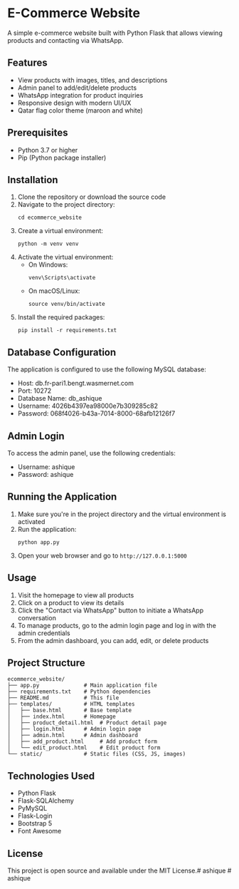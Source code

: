 # E-Commerce Website

A simple e-commerce website built with Python Flask that allows viewing products and contacting via WhatsApp.

## Features

- View products with images, titles, and descriptions
- Admin panel to add/edit/delete products
- WhatsApp integration for product inquiries
- Responsive design with modern UI/UX
- Qatar flag color theme (maroon and white)

## Prerequisites

- Python 3.7 or higher
- Pip (Python package installer)

## Installation

1. Clone the repository or download the source code
2. Navigate to the project directory:
   ```
   cd ecommerce_website
   ```
3. Create a virtual environment:
   ```
   python -m venv venv
   ```
4. Activate the virtual environment:
   - On Windows:
     ```
     venv\Scripts\activate
     ```
   - On macOS/Linux:
     ```
     source venv/bin/activate
     ```
5. Install the required packages:
   ```
   pip install -r requirements.txt
   ```

## Database Configuration

The application is configured to use the following MySQL database:

- Host: db.fr-pari1.bengt.wasmernet.com
- Port: 10272
- Database Name: db_ashique
- Username: 4026b4397ea98000e7b309285c82
- Password: 068f4026-b43a-7014-8000-68afb12126f7

## Admin Login

To access the admin panel, use the following credentials:

- Username: ashique
- Password: ashique

## Running the Application

1. Make sure you're in the project directory and the virtual environment is activated
2. Run the application:
   ```
   python app.py
   ```
3. Open your web browser and go to `http://127.0.0.1:5000`

## Usage

1. Visit the homepage to view all products
2. Click on a product to view its details
3. Click the "Contact via WhatsApp" button to initiate a WhatsApp conversation
4. To manage products, go to the admin login page and log in with the admin credentials
5. From the admin dashboard, you can add, edit, or delete products

## Project Structure

```
ecommerce_website/
├── app.py              # Main application file
├── requirements.txt    # Python dependencies
├── README.md           # This file
├── templates/          # HTML templates
│   ├── base.html       # Base template
│   ├── index.html      # Homepage
│   ├── product_detail.html  # Product detail page
│   ├── login.html      # Admin login page
│   ├── admin.html      # Admin dashboard
│   ├── add_product.html     # Add product form
│   └── edit_product.html    # Edit product form
└── static/             # Static files (CSS, JS, images)
```

## Technologies Used

- Python Flask
- Flask-SQLAlchemy
- PyMySQL
- Flask-Login
- Bootstrap 5
- Font Awesome

## License

This project is open source and available under the MIT License.#   a s h i q u e  
 #   a s h i q u e  
 